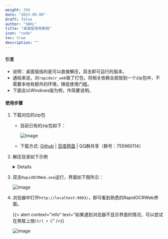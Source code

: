 ```yaml
---
weight: 300
date: "2023-09-08"
draft: false
author: "SWHL"
title: "桌面版使用教程"
icon: "code"
toc: true
description: ""
---
```


#### 引言
- 说明：桌面版指的是可以直接解压，双击即可运行的版本。
- 通俗来说，对`rapidocr_web`做了打包，将相关依赖全部放到一个zip包中，不需要本地有额外的环境，降低使用门槛。
- 下面会以Windows版为例，作简要说明。

#### 使用步骤
1. 下载对应的zip包
    - 目前已有的zip包如下：

         ![image](https://github.com/RapidAI/RapidOCR/assets/28639377/e60a6411-7d3d-4063-9e0a-6d85df78de7a)
    - 下载方式: [Github](https://github.com/RapidAI/RapidOCR/releases/tag/v0.1.5) | [百度网盘](https://pan.baidu.com/s/1Kfk-56I4GoKw8xMZlqUUEw?pwd=rfen) | QQ群共享（群号：755960114）
2. 解压目录如下示例

    <details>

    ```text {linenos=table}
    .
    ├── api-ms-win-core-console-l1-1-0.dll
    ├── api-ms-win-core-datetime-l1-1-0.dll
    ├── api-ms-win-core-debug-l1-1-0.dll
    ├── api-ms-win-core-errorhandling-l1-1-0.dll
    ├── api-ms-win-core-file-l1-1-0.dll
    ├── api-ms-win-core-file-l1-2-0.dll
    ├── api-ms-win-core-file-l2-1-0.dll
    ├── api-ms-win-core-handle-l1-1-0.dll
    ├── api-ms-win-core-heap-l1-1-0.dll
    ├── api-ms-win-core-interlocked-l1-1-0.dll
    ├── api-ms-win-core-libraryloader-l1-1-0.dll
    ├── api-ms-win-core-localization-l1-2-0.dll
    ├── api-ms-win-core-memory-l1-1-0.dll
    ├── api-ms-win-core-namedpipe-l1-1-0.dll
    ├── api-ms-win-core-processenvironment-l1-1-0.dll
    ├── api-ms-win-core-processthreads-l1-1-0.dll
    ├── api-ms-win-core-processthreads-l1-1-1.dll
    ├── api-ms-win-core-profile-l1-1-0.dll
    ├── api-ms-win-core-rtlsupport-l1-1-0.dll
    ├── api-ms-win-core-string-l1-1-0.dll
    ├── api-ms-win-core-synch-l1-1-0.dll
    ├── api-ms-win-core-synch-l1-2-0.dll
    ├── api-ms-win-core-sysinfo-l1-1-0.dll
    ├── api-ms-win-core-timezone-l1-1-0.dll
    ├── api-ms-win-core-util-l1-1-0.dll
    ├── api-ms-win-crt-conio-l1-1-0.dll
    ├── api-ms-win-crt-convert-l1-1-0.dll
    ├── api-ms-win-crt-environment-l1-1-0.dll
    ├── api-ms-win-crt-filesystem-l1-1-0.dll
    ├── api-ms-win-crt-heap-l1-1-0.dll
    ├── api-ms-win-crt-locale-l1-1-0.dll
    ├── api-ms-win-crt-math-l1-1-0.dll
    ├── api-ms-win-crt-process-l1-1-0.dll
    ├── api-ms-win-crt-runtime-l1-1-0.dll
    ├── api-ms-win-crt-stdio-l1-1-0.dll
    ├── api-ms-win-crt-string-l1-1-0.dll
    ├── api-ms-win-crt-time-l1-1-0.dll
    ├── api-ms-win-crt-utility-l1-1-0.dll
    ├── _asyncio.pyd
    ├── base_library.zip
    ├── _bz2.pyd
    ├── _ctypes.pyd
    ├── cv2
    ├── _decimal.pyd
    ├── _hashlib.pyd
    ├── importlib_metadata-6.6.0.dist-info
    ├── libcrypto-1_1.dll
    ├── libopenblas.XWYDX2IKJW2NMTWSFYNGFUWKQU3LYTCZ.gfortran-win_amd64.dll
    ├── libssl-1_1.dll
    ├── _lzma.pyd
    ├── markupsafe
    ├── MSVCP140.dll
    ├── _multiprocessing.pyd
    ├── numpy
    ├── onnxruntime
    ├── _overlapped.pyd
    ├── PIL
    ├── pyclipper
    ├── pyexpat.pyd
    ├── python37.dll
    ├── python3.dll
    ├── _queue.pyd
    ├── rapidocr_onnxruntime
    ├── RapidOCRWeb.exe
    ├── select.pyd
    ├── shapely
    ├── Shapely.libs
    ├── _socket.pyd
    ├── _ssl.pyd
    ├── static
    ├── templates
    ├── ucrtbase.dll
    ├── unicodedata.pyd
    ├── VCRUNTIME140_1.dll
    ├── VCRUNTIME140.dll
    └── yaml
    ```
    </details>

3. 双击`RapidOCRWeb.exe`运行，界面如下图所示：

   ![image](https://github.com/RapidAI/RapidOCR/assets/28639377/5ff1d582-bde8-407f-83be-f3a3ec9c9b87)

4. 浏览器中打开`http://localhost:9003/`，即可看到熟悉的RapidOCRWeb界面。

    {{< alert context="info" text="如果遇到浏览器不显示界面的情况，可以尝试在黑框上按`Ctrl + C`" />}}

    ![image](https://github.com/RapidAI/RapidOCR/assets/28639377/c113c1c6-376a-48b2-9e52-201e499b1a4f)
